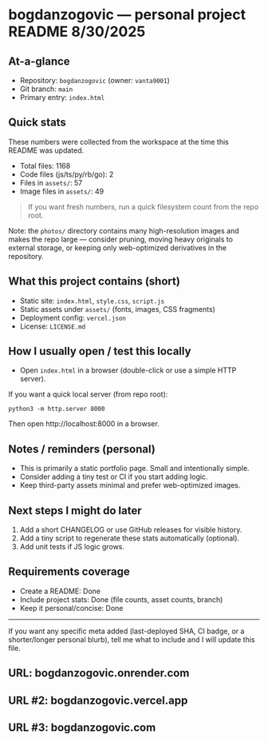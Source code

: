 # bogdanzogovic — personal project README 8/30/2025
## At-a-glance

- Repository: `bogdanzogovic` (owner: `vanta9001`)
- Git branch: `main`
- Primary entry: `index.html`

## Quick stats

These numbers were collected from the workspace at the time this README was updated.

- Total files: 1168
- Code files (js/ts/py/rb/go): 2
- Files in `assets/`: 57
- Image files in `assets/`: 49

> If you want fresh numbers, run a quick filesystem count from the repo root.

Note: the `photos/` directory contains many high-resolution images and makes the repo large — consider pruning, moving heavy originals to external storage, or keeping only web-optimized derivatives in the repository.

## What this project contains (short)

- Static site: `index.html`, `style.css`, `script.js`
- Static assets under `assets/` (fonts, images, CSS fragments)
- Deployment config: `vercel.json`
- License: `LICENSE.md`

## How I usually open / test this locally

- Open `index.html` in a browser (double-click or use a simple HTTP server).

If you want a quick local server (from repo root):

`python3 -m http.server 8000`

Then open http://localhost:8000 in a browser.

## Notes / reminders (personal)

- This is primarily a static portfolio page. Small and intentionally simple.
- Consider adding a tiny test or CI if you start adding logic.
- Keep third-party assets minimal and prefer web-optimized images.

## Next steps I might do later

1. Add a short CHANGELOG or use GitHub releases for visible history.
2. Add a tiny script to regenerate these stats automatically (optional).
3. Add unit tests if JS logic grows.

## Requirements coverage

- Create a README: Done
- Include project stats: Done (file counts, asset counts, branch)
- Keep it personal/concise: Done

---

If you want any specific meta added (last-deployed SHA, CI badge, or a shorter/longer personal blurb), tell me what to include and I will update this file.


## URL: bogdanzogovic.onrender.com
## URL #2: bogdanzogovic.vercel.app
## URL #3: bogdanzogovic.com